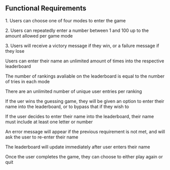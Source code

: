 ## Functional Requirements

<p>1. Users can choose one of four modes to enter the game </p>
<p>2. Users can repeatedly enter a number between 1 and 100 up to the amount allowed per game mode </p>
<p> 3. Users will receive a victory message if they win, or a failure message if they lose </p>
<p> Users can enter their name an unlimited amount of times into the respective leaderboard </p>
<p> The number of rankings avaliable on the leaderboard is equal to the number of tries in each mode </p>
<p> There are an unlimited number of unique user entries per ranking </p>
<p> If the uer wins the guessing game, they will be given an option to enter their name into the leaderboard, or to bypass that if they wish to </p>
<p> If the user decides to enter their name into the leaderboard, their name must include at least one letter or number </p>
<p> An error message will appear if the previous requirement is not met, and will ask the user to re-enter their name </p>
<p> The leaderboard will update immediately after user enters their name </p>
<p> Once the user completes the game, they can choose to either play again or quit </p>